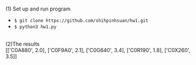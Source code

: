 <br>(1) Set up and run program
* `$ git clone https://github.com/shihpinhsuan/hw1.git`
* `$ python3 hw1.py`

<br>(2)The results 
<br>[['C0A880', 2.0], ['C0F9A0', 2.1], ['C0G640', 3.4], ['C0R190', 1.8], ['C0X260', 3.5]]
